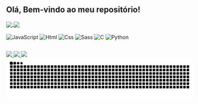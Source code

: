 ## Olá, Bem-vindo ao meu repositório! 

<div>
  <a href="https://github.com/MGT-21/github-readme-stats">
    <img height=150 align="center" src="https://github-readme-stats.vercel.app/api?username=MGT-21&show_icons=true&theme=radical" />
  </a>
  <a href="https://github.com/MGT-21/convoychat">
    <img height=150 align="center" src="https://github-readme-stats.vercel.app/api/top-langs?username=MGT-21&layout=compact&langs_count=8&card_width=320&show_icons=true&theme=radical" />
  </a>
</div>

<div style="display: inline_block"><br>
  <img height="30" alt="JavaScript" src="https://cdn.jsdelivr.net/gh/devicons/devicon@latest/icons/javascript/javascript-original.svg" /> 
  <img height="30" alt="Html" src="https://cdn.jsdelivr.net/gh/devicons/devicon@latest/icons/html5/html5-original.svg" />
  <img height="30" alt="Css" src="https://cdn.jsdelivr.net/gh/devicons/devicon@latest/icons/css3/css3-original.svg" />
  <img height="30" alt="Sass" src="https://cdn.jsdelivr.net/gh/devicons/devicon@latest/icons/sass/sass-original.svg" />
  <img height="30" alt="C" src="https://cdn.jsdelivr.net/gh/devicons/devicon@latest/icons/c/c-original.svg" />
  <img height="30" alt="Python" src="https://cdn.jsdelivr.net/gh/devicons/devicon@latest/icons/python/python-original.svg" />
</div>

##

<div>
  <a href="mailto:mgt21inv@gmail.com"><img src="https://img.shields.io/badge/Gmail-D14836?style=for-the-badge&logo=gmail&logoColor=white">
  <a href="https://www.linkedin.com/in/marcelloaugustosv"><img src="https://img.shields.io/badge/LinkedIn-0077B5?style=for-the-badge&logo=linkedin&logoColor=white">
  <a href="https://www.instagram.com/_mgt21/"><img src="https://img.shields.io/badge/Instagram-E4405F?style=for-the-badge&logo=instagram&logoColor=white">  
</div>

<img src="https://raw.githubusercontent.com/MGT-21/MGT-21/output/snake.svg" alt="Snake animation" />
